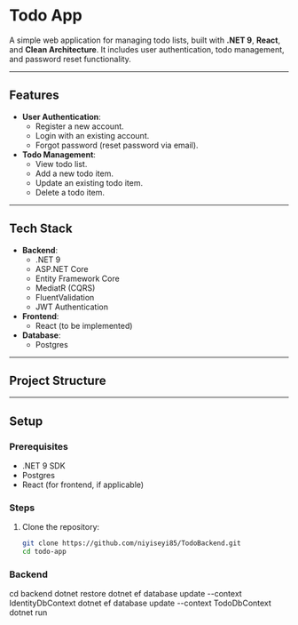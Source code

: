 # Todo App

A simple web application for managing todo lists, built with **.NET 9**, **React**, and **Clean Architecture**. It includes user authentication, todo management, and password reset functionality.

---

## **Features**
- **User Authentication**:
  - Register a new account.
  - Login with an existing account.
  - Forgot password (reset password via email).
- **Todo Management**:
  - View todo list.
  - Add a new todo item.
  - Update an existing todo item.
  - Delete a todo item.
    
---

## **Tech Stack**
- **Backend**:
  - .NET 9
  - ASP.NET Core
  - Entity Framework Core
  - MediatR (CQRS)
  - FluentValidation
  - JWT Authentication
- **Frontend**:
  - React (to be implemented)
- **Database**:
  - Postgres

---

## **Project Structure**


---

## **Setup**

### **Prerequisites**
- .NET 9 SDK
- Postgres
- React (for frontend, if applicable)

### **Steps**
1. Clone the repository:
   ```bash
   git clone https://github.com/niyiseyi85/TodoBackend.git
   cd todo-app

### **Backend**
cd backend
dotnet restore
dotnet ef database update --context IdentityDbContext
dotnet ef database update --context TodoDbContext
dotnet run
